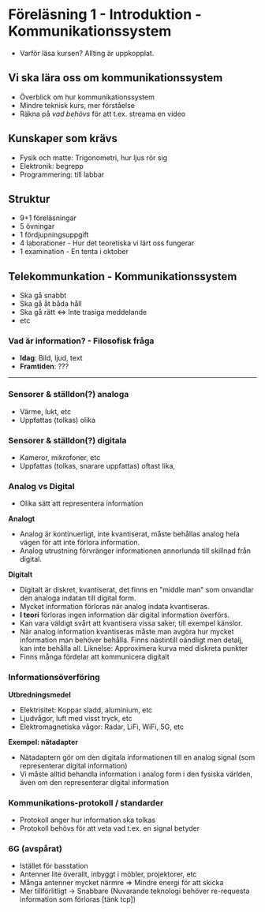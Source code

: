 Föreläsning 1 - Introduktion - Kommunikationssystem
===
- Varför läsa kursen? Allting är uppkopplat.

## Vi ska lära oss om kommunikationssystem
- Överblick om hur kommunikationssystem
- Mindre teknisk kurs, mer förståelse
- Räkna på *vad behövs* för att t.ex. streama en video

## Kunskaper som krävs
- Fysik och matte: Trigonometri, hur ljus rör sig
- Elektronik: begrepp
- Programmering: till labbar

## Struktur
- 9+1 föreläsningar
- 5 övningar
- 1 fördjupningsuppgift
- 4 laborationer - Hur det teoretiska vi lärt oss fungerar
- 1 examination - En tenta i oktober

## Telekommunkation - Kommunikationssystem
- Ska gå snabbt
- Ska gå åt båda håll
- Ska gå rätt <=> Inte trasiga meddelande
- etc

### Vad är information? - Filosofisk fråga
- **Idag**: Bild, ljud, text
- **Framtiden**: ???
---
### Sensorer & ställdon(?) analoga
- Värme, lukt, etc
- Uppfattas (tolkas) olika

### Sensorer & ställdon(?) digitala
- Kameror, mikrofoner, etc
- Uppfattas (tolkas, snarare uppfattas) oftast lika,


### Analog vs Digital

- Olika sätt att representera information

**Analogt**
- Analog är kontinuerligt, inte kvantiserat, måste behållas analog hela vägen för att inte förlora information. 
- Analog utrustning förvränger informationen annorlunda till skillnad från digital.

**Digitalt**
- Digitalt är diskret, kvantiserat, det finns en "middle man" som onvandlar den analoga indatan till digital form. 
- Mycket information förloras när analog indata kvantiseras. 
- **I teori** förloras ingen information där digital information överförs.
- Kan vara väldigt svårt att kvantisera vissa saker, till exempel känslor.
- När analog information kvantiseras måste man avgöra hur mycket information man behöver behålla. Finns nästintill oändligt men detalj, kan inte behålla all. Liknelse: Approximera kurva med diskreta punkter
- Finns många fördelar att kommunicera digitalt


### Informationsöverföring

**Utbredningsmedel**
- Elektrisitet: Koppar sladd, aluminium, etc
- Ljudvågor, luft med visst tryck, etc
- Elektromagnetiska vågor: Radar, LiFi, WiFi, 5G, etc

**Exempel: nätadapter**
- Nätadaptern gör om den digitala informationen till en analog signal (som representerar digital information)
- Vi måste alltid behandla information i analog form i den fysiska världen, även om den representerar digital information

### Kommunikations-protokoll / standarder
- Protokoll anger hur information ska tolkas
- Protokoll behövs för att veta vad t.ex. en signal betyder

### 6G (avspårat)
- Istället för basstation
- Antenner lite överallt, inbyggt i möbler, projektorer, etc
- Många antenner mycket närmre => Mindre energi för att skicka
- Mer tillförlitligt -> Snabbare (Nuvarande teknologi behöver re-requesta information som förloras [tänk tcp])